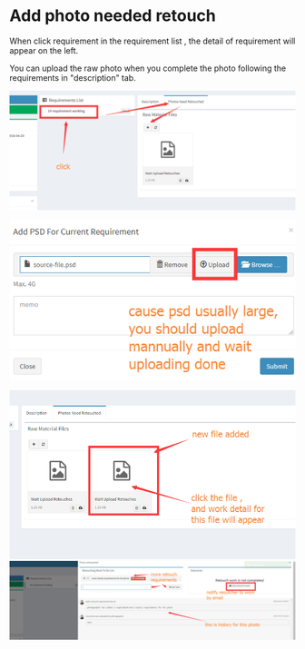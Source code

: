 # Add photo needed retouch

When click requirement in the requirement list , the detail of requirement will appear on the left.

You can upload the raw photo when you complete the photo following the requirements in "description" tab.

![](/assets/add_photo_need_retouch.png)

![](/assets/upload_photo_dialog_photographer.png)

![](/assets/retouhed_list_intro.png)![](/assets/photo_working_detail.png)

